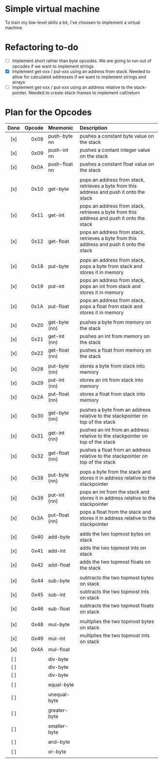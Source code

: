 # Simple virtual machine
To train my low-level skills a bit, I've choosen to implement a virtual machine

# Refactoring to-do
- [ ] Implement short rather than byte opcodes. We are going to run out of opcodes if we want to implement strings
- [x] Implement get-xxx / put-xxx using an address from stack. Needed to allow for calculated addresses if we want to implement strings and arrays
- [ ] Implement get-xxx / put-xxx using an address relative to the stack-pointer. Needed to create stack-frames to implement call/return 

# Plan for the Opcodes
| Done | Opcode | Mnemonic        | Description                                                                               |
|:----:|-------:|:----------------|:----------------------------------------------------------------------------------------- |
| [x]  | 0x08   | push-byte   nn  | pushes a constant byte value on the stack                                                 |
| [x]  | 0x09   | push-int    nn  | pushes a contant integer value on the stack                                               |
| [x]  | 0x0A   | push-float  nn  | pushes a constant float value on the stack                                                |
|      |        |                 |                                                                                           |
| [x]  | 0x10   | get-byte        | pops an address from stack, retrieves a byte from this address and push it onto the stack |
| [x]  | 0x11   | get-int         | pops an address from stack, retrieves a byte from this address and push it onto the stack |
| [x]  | 0x12   | get-float       | pops an address from stack, retrieves a byte from this address and push it onto the stack |
|      |        |                 |                                                                                           |
| [x]  | 0x18   | put-byte        | pops an address from stack, pops a byte from stack and stores it in memory                |
| [x]  | 0x19   | put-int         | pops an address from stack, pops an int from stack and stores it in memory                |
| [x]  | 0x1A   | put-float       | pops an address from stack, pops a float from stack and stores it in memory               |
|      |        |                 |                                                                                           |
| [x]  | 0x20   | get-byte   (nn) | pushes a byte from memory on the stack                                                    |
| [x]  | 0x21   | get-int    (nn) | pushes an int from memory on the stack                                                    |
| [x]  | 0x22   | get-float  (nn) | pushes a float from memory on the stack                                                   |
|      |        |                 |                                                                                           |
| [x]  | 0x28   | put-byte   (nn) | stores a byte from stack into memory                                                      |
| [x]  | 0x29   | put-int    (nn) | stores an int from stack into memory                                                      |
| [x]  | 0x2A   | put-float  (nn) | stores a float from stack into memory                                                     |
|      |        |                 |                                                                                           |
| [x]  | 0x30   | get-byte   {nn} | pushes a byte from an address relative to the stackpointer on top of the stack            |
| [x]  | 0x31   | get-int    {nn} | pushes an int from an address relative to the stackpointer on top of the stack            |
| [x]  | 0x32   | get-float  {nn} | pushes a float from an address relative to the stackpointer on top of the stack           |
|      |        |                 |                                                                                           |
| [x]  | 0x38   | put-byte   {nn} | pops a byte from the stack and stores it in address relative to the stackpointer          |
| [x]  | 0x39   | put-int    {nn} | pops an int from the stack and stores it in address relative to the stackpointer          |
| [x]  | 0x3A   | put-float  {nn} | pops a float from the stack and stores it in address relative to the stackpointer         |
|      |        |                 |                                                                                           |
| [x]  | 0x40   | add-byte        | adds the two topmost bytes on stack                                                       |
| [x]  | 0x41   | add-int         | adds the two topmost ints on stack                                                        |
| [x]  | 0x42   | add-float       | adds the two topmost floats on the stack                                                  |
|      |        |                 |                                                                                           |
| [x]  | 0x44   | sub-byte        | subtracts the two topmost bytes on stack                                                  |
| [x]  | 0x45   | sub-int         | subtracts the two topmost ints on stack                                                   |
| [x]  | 0x46   | sub-float       | subtracts the two topmost floats on stack                                                 |
|      |        |                 |                                                                                           |
| [x]  | 0x48   | mul-byte        | multiplies the two topmost bytes on stack                                                 |
| [x]  | 0x49   | mul-int         | multiplies the two topmost ints on stack                                                  |
| [x]  | 0x4A   | mul-float       |                                                                                           |
|      |        |                 |                                                                                           |
| [ ]  |        | div-byte        |                                                                                           |
| [ ]  |        | div-byte        |                                                                                           |
| [ ]  |        | div-byte        |                                                                                           |
|      |        |                 |                                                                                           |
| [ ]  |        | equal-byte      |                                                                                           |
|      |        |                 |                                                                                           |
| [ ]  |        | unequal-byte    |                                                                                           |
|      |        |                 |                                                                                           |
| [ ]  |        | greater-byte    |                                                                                           |
|      |        |                 |                                                                                           |
| [ ]  |        | smaller-byte    |                                                                                           |
|      |        |                 |                                                                                           |
| [ ]  |        | and-byte        |                                                                                           |
|      |        |                 |                                                                                           |
| [ ]  |        | or-byte         |                                                                                           |
|      |        |                 |                                                                                           |


